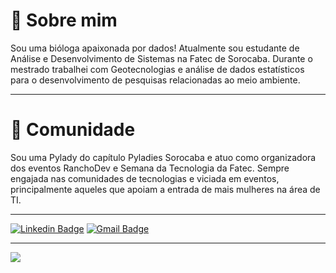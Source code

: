 


# :speech_balloon: Sobre mim

Sou uma bióloga apaixonada por dados! Atualmente sou estudante de Análise e Desenvolvimento de Sistemas na Fatec de Sorocaba.
Durante o mestrado trabalhei com Geotecnologias e análise de dados estatísticos para o desenvolvimento de pesquisas relacionadas ao meio ambiente.

---
# :raising_hand:  Comunidade

Sou uma Pylady do capítulo Pyladies Sorocaba e atuo como organizadora dos eventos RanchoDev e Semana da Tecnologia da Fatec.
Sempre engajada nas comunidades de tecnologias e viciada em eventos, principalmente aqueles que apoiam a entrada de mais mulheres na área de TI.

---

[![Linkedin Badge](https://img.shields.io/badge/-Valquiria-blue?style=flat-square&logo=Linkedin&logoColor=white&link=https://www.linkedin.com/in/valquiriapires01/)](https://www.linkedin.com/in/valquiriapires01/)
[![Gmail Badge](https://img.shields.io/badge/-pires.vro@gmail.com-c14438?style=flat-square&logo=Gmail&logoColor=white&link=mailto:pires.vro@gmail.com)](mailto:pires.vro@gmail.com)

---
![](https://komarev.com/ghpvc/?username=KyraPires&color=green)
